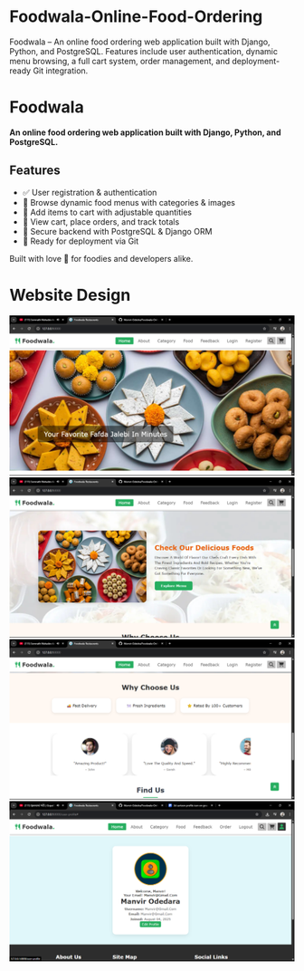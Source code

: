 # Foodwala-Online-Food-Ordering
Foodwala – An online food ordering web application built with Django, Python, and PostgreSQL. Features include user authentication, dynamic menu browsing, a full cart system, order management, and deployment-ready Git integration.

# Foodwala

**An online food ordering web application built with Django, Python, and PostgreSQL.**

## Features
- ✅ User registration & authentication  
- 📂 Browse dynamic food menus with categories & images  
- 🛒 Add items to cart with adjustable quantities  
- 🧾 View cart, place orders, and track totals  
- 🔐 Secure backend with PostgreSQL & Django ORM  
- 🚀 Ready for deployment via Git

Built with love 🧡 for foodies and developers alike.

# Website Design
![App Screenshot](assets/home1.png)
![App Screenshot](assets/home2.png)
![App Screenshot](assets/home3.png)
![App Screenshot](assets/user-profile.png)
